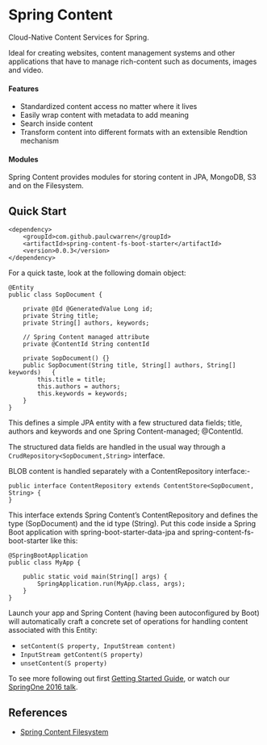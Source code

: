 # Spring Content

Cloud-Native Content Services for Spring.

Ideal for creating websites, content management systems and other applications that have to manage rich-content such as documents, images and video.

#### Features

- Standardized content access no matter where it lives  
- Easily wrap content with metadata to add meaning  
- Search inside content
- Transform content into different formats with an extensible Rendtion mechanism 

#### Modules

Spring Content provides modules for storing content in JPA, MongoDB, S3 and on the Filesystem.

## Quick Start

```
<dependency>
    <groupId>com.github.paulcwarren</groupId>
    <artifactId>spring-content-fs-boot-starter</artifactId>
    <version>0.0.3</version>
</dependency>
```

For a quick taste, look at the following domain object:

```
@Entity
public class SopDocument {
	
	private @Id @GeneratedValue Long id;
	private String title;
	private String[] authors, keywords;
	
	// Spring Content managed attribute
	private @ContentId String contentId

  	private SopDocument() {}
	public SopDocument(String title, String[] authors, String[] keywords) 	{
		this.title = title;
		this.authors = authors;
		this.keywords = keywords;
	}
}
```

This defines a simple JPA entity with a few structured data fields; title, authors and keywords and one Spring Content-managed; @ContentId.  

The structured data fields are handled in the usual way through a `CrudRepository<SopDocument,String>` interface.  

BLOB content is handled separately with a ContentRepository interface:-

```
public interface ContentRepository extends ContentStore<SopDocument, String> {
}
```

This interface extends Spring Content’s ContentRepository and defines the type (SopDocument) and the id type (String).  Put this code inside a Spring Boot application with spring-boot-starter-data-jpa and spring-content-fs-boot-starter like this:

```
@SpringBootApplication
public class MyApp {

    public static void main(String[] args) {
        SpringApplication.run(MyApp.class, args);
    }
}
```

Launch your app and Spring Content (having been autoconfigured by Boot) will automatically craft a concrete set of operations for handling content associated with this Entity:

- `setContent(S property, InputStream content)`
- `InputStream getContent(S property)`
- `unsetContent(S property)`

To see more following out first [Getting Started Guide](spring-content-fs-docs.md), or watch our [SpringOne 2016 talk](https://bit.ly/springone-vid).

## References

- [Spring Content Filesystem](refs/fs-index.html)


